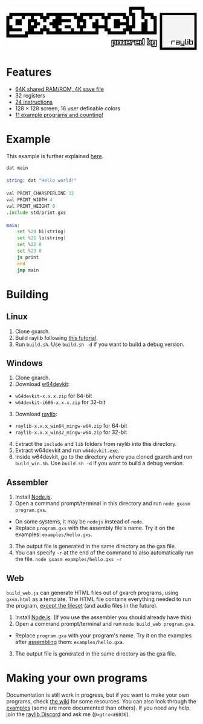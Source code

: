 ![gxarch](assets/logo.png)

# Features
* [64K shared RAM/ROM, 4K save file](https://github.com/gtrxAC/gxarch/wiki/Memory-Map)
* 32 registers
* [24 instructions](https://github.com/gtrxAC/gxarch/wiki/Instructions)
* 128 × 128 screen, 16 user definable colors
* [11 example programs and counting!](https://github.com/gtrxAC/gxarch/tree/main/examples)


# Example
This example is further explained [here](https://github.com/gtrxAC/gxarch/blob/main/examples/hello.gxs).
```asm
dat main

string: dat "Hello world!"

val PRINT_CHARSPERLINE 32
val PRINT_WIDTH 4
val PRINT_HEIGHT 8
.include std/print.gxs
						   
main:
	set %20 hi(string)
	set %21 lo(string)
	set %22 0
	set %23 0
	js print
	end
	jmp main
```


# Building

## Linux
1. Clone gxarch.
2. Build raylib following [this tutorial](https://github.com/raysan5/raylib/wiki/Working-on-GNU-Linux).
3. Run `build.sh`. Use `build.sh -d` if you want to build a debug version.

## Windows
1. Clone gxarch.
2. Download [w64devkit](https://github.com/skeeto/w64devkit/releases):
* `w64devkit-x.x.x.zip` for 64-bit
* `w64devkit-i686-x.x.x.zip` for 32-bit
3. Download [raylib](https://github.com/raysan5/raylib/releases):
* `raylib-x.x.x_win64_mingw-w64.zip` for 64-bit
* `raylib-x.x.x_win32_mingw-w64.zip` for 32-bit
4. Extract the `include` and `lib` folders from raylib into this directory.
5. Extract w64devkit and run `w64devkit.exe`.
6. Inside w64devkit, go to the directory where you cloned gxarch and run `build_win.sh`. Use `build.sh -d` if you want to build a debug version.

## Assembler
1. Install [Node.js](https://nodejs.org).
2. Open a command prompt/terminal in this directory and run `node gxasm program.gxs`.
  * On some systems, it may be `nodejs` instead of `node`.
  * Replace `program.gxs` with the assembly file's name. Try it on the examples: `examples/hello.gxs`.
3. The output file is generated in the same directory as the gxs file.
4. You can specify `-r` at the end of the command to also automatically run the file. `node gxasm examples/hello.gxs -r`

## Web
`build_web.js` can generate HTML files out of gxarch programs, using `gxvm.html` as a template. The HTML file contains everything needed to run the program, [except the tileset](https://github.com/gtrxAC/gxarch/wiki/Tilesets#default-tileset-in-gxvmhtml) (and audio files in the future).
1. Install [Node.js](https://nodejs.org). (If you use the assembler you should already have this)
2. Open a command prompt/terminal and run `node build_web program.gxa`.
  * Replace `program.gxa` with your program's name. Try it on the examples after [assembling](#assembler) them: `examples/hello.gxa`.
3. The output file is generated in the same directory as the gxa file.

# Making your own programs
Documentation is still work in progress, but if you want to make your own programs, check [the wiki](https://github.com/gtrxAC/gxarch/wiki) for some resources. You can also look through the [examples](https://github.com/gtrxAC/gxarch/tree/main/examples) (some are more documented than others). If you need any help, join the [raylib Discord](https://discord.gg/raylib) and ask me (`@>gtrx<#6036`).